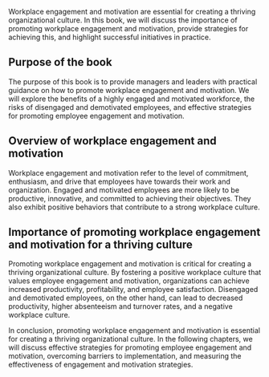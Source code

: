 
Workplace engagement and motivation are essential for creating a thriving organizational culture. In this book, we will discuss the importance of promoting workplace engagement and motivation, provide strategies for achieving this, and highlight successful initiatives in practice.

Purpose of the book
-------------------

The purpose of this book is to provide managers and leaders with practical guidance on how to promote workplace engagement and motivation. We will explore the benefits of a highly engaged and motivated workforce, the risks of disengaged and demotivated employees, and effective strategies for promoting employee engagement and motivation.

Overview of workplace engagement and motivation
-----------------------------------------------

Workplace engagement and motivation refer to the level of commitment, enthusiasm, and drive that employees have towards their work and organization. Engaged and motivated employees are more likely to be productive, innovative, and committed to achieving their objectives. They also exhibit positive behaviors that contribute to a strong workplace culture.

Importance of promoting workplace engagement and motivation for a thriving culture
----------------------------------------------------------------------------------

Promoting workplace engagement and motivation is critical for creating a thriving organizational culture. By fostering a positive workplace culture that values employee engagement and motivation, organizations can achieve increased productivity, profitability, and employee satisfaction. Disengaged and demotivated employees, on the other hand, can lead to decreased productivity, higher absenteeism and turnover rates, and a negative workplace culture.

In conclusion, promoting workplace engagement and motivation is essential for creating a thriving organizational culture. In the following chapters, we will discuss effective strategies for promoting employee engagement and motivation, overcoming barriers to implementation, and measuring the effectiveness of engagement and motivation strategies.
